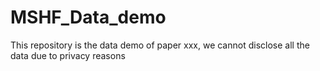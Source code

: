 # MSHF_Data_demo
This repository is the data demo of paper xxx, we cannot disclose all the data due to privacy reasons
